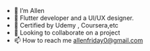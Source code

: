 - 👋 I’m Allen
- 👀 Flutter developer and a UI/UX designer.
- 🌱 Certified by Udemy , Coursera,etc
- 💞️ Looking to collaborate on a project
- 📫 How to reach me allenfriday0@gmail.com
<!---
AllenFriday/AllenFriday is a ✨ special ✨ repository because its `README.md` (this file) appears on your GitHub profile.
You can click the Preview link to take a look at your changes.
--->
